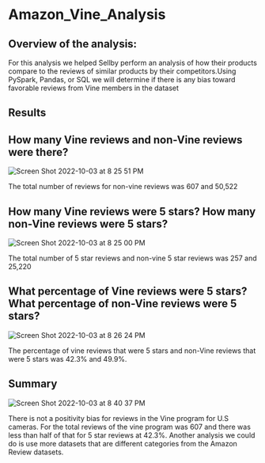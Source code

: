 # Amazon_Vine_Analysis

## Overview of the analysis:
For this analysis we helped Sellby perform an analysis of how their products compare to the reviews of similar products by their competitors.Using PySpark, Pandas, or SQL we will determine if there is any bias toward favorable reviews from Vine members in the dataset

## Results

## How many Vine reviews and non-Vine reviews were there?
![Screen Shot 2022-10-03 at 8 25 51 PM](https://user-images.githubusercontent.com/106411743/193708913-40779a3e-8070-4320-b6a5-0ade15ffe866.png)

The total number of reviews for non-vine reviews was 607 and 50,522

## How many Vine reviews were 5 stars? How many non-Vine reviews were 5 stars?
![Screen Shot 2022-10-03 at 8 25 00 PM](https://user-images.githubusercontent.com/106411743/193708842-72f5d885-3066-4273-8d1f-8f54fdf556dd.png)

The total number of 5 star reviews and  non-vine 5 star reviews was 257 and 25,220

## What percentage of Vine reviews were 5 stars? What percentage of non-Vine reviews were 5 stars?
![Screen Shot 2022-10-03 at 8 26 24 PM](https://user-images.githubusercontent.com/106411743/193708967-fe188ae0-6ca2-463e-996b-85d9f17c0d6a.png)

The percentage of vine reviews that were 5 stars and non-Vine reviews that were 5 stars was 42.3% and 49.9%.

## Summary
![Screen Shot 2022-10-03 at 8 40 37 PM](https://user-images.githubusercontent.com/106411743/193710243-a985d875-f2f7-414f-bc17-f18641456443.png)

There is not a positivity bias for reviews in the Vine program for U.S cameras. For the total reviews of the vine program was 607 and there was less than half of that for 5 star reviews at 42.3%.  Another analysis we could do is use more datasets that are different categories from the Amazon Review datasets.
